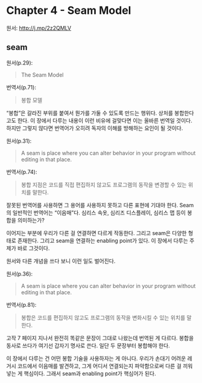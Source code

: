 # Chapter 4 - Seam Model

원서: <http://j.mp/2z2QMLV>

## seam

원서(p.29):
> The Seam Model

번역서(p.71):
> 봉합 모델

“봉합”은 갈라진 부위를 붙여서 뭔가를 가둘 수 있도록 만드는 행위다.
상처를 봉합한다고도 한다.
이 장에서 다루는 내용이 이런 비유에 걸맞다면 이는 올바른 번역일 것이다.
하지만 그렇지 않다면 번역어가 오히려 독자의 이해를 방해하는 요인이 될 것이다.

원서(p.31):
> A seam is place where you can alter behavior in your program without editing in that place.

번역서(p.74):
> 봉합 지점은 코드를 직접 편집하지 않고도 프로그램의 동작을 변경할 수 있는 위치를 말한다.

잘못된 번역어를 사용하면 그 용어를 사용하지 못하고 다른 표현에 기대야 한다.
Seam의 일반적인 번역어는 “이음매”다.
심리스 속옷, 심리즈 디스플레이, 심리스 맵 등이 봉합을 의미하는가?

이어지는 부분에 우리가 다른 걸 연결하면 다르게 작동한다.
그리고 seam은 다양한 형태로 존재한다.
그리고 seam을 연결하는 enabling point가 있다.
이 장에서 다루는 주제가 바로 그것이다.

원서와 다른 개념을 쓰다 보니 이런 일도 벌어진다.

원서(p.36):
> A seam is place where you can alter behavior in your program without editing in that place.

번역서(p.81):
> 봉합은 코드를 편집하지 않고도 프로그램의 동작을 변화시킬 수 있는 위치를 말한다.

고작 7 페이지 지나서 완전히 똑같은 문장이 그대로 나왔는데 번역된 게 다르다.
봉합을 동사로 쓰다가 여기선 갑자기 명사로 쓴다.
일단 두 문장부터 봉합해야 한다.

이 장에서 다루는 건 어떤 봉합 기술을 사용하자는 게 아니다.
우리가 손대기 어려운 레거시 코드에서 이음매를 발견하고,
그게 어디서 연결되는지 파악함으로써 다른 걸 끼워넣는 게 핵심이다.
그래서 seam과 enabling point가 핵심어가 된다.
